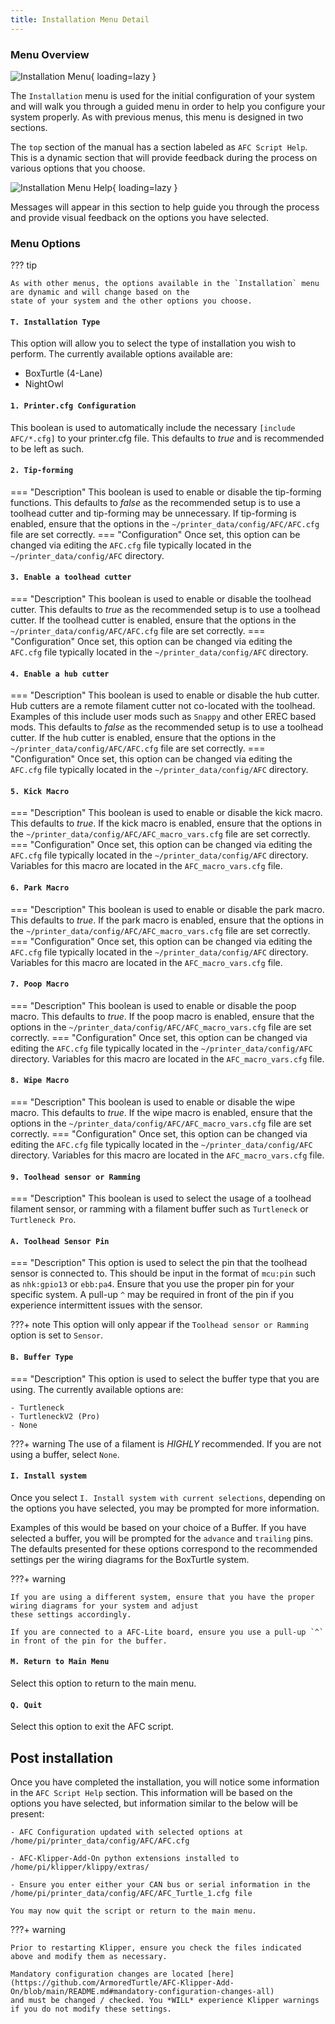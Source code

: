 ```yaml
---
title: Installation Menu Detail
---
```

### Menu Overview

![Installation Menu](../assets/images/install_menu.png){ loading=lazy }

The `Installation` menu is used for the initial configuration of your system and will walk you through a guided menu
in order to help you configure your system properly. As with previous menus, this menu is designed in two sections.

The `top` section of the manual has a section labeled as `AFC Script Help`. This is a dynamic section that will provide 
feedback during the process on various options that you choose. 

![Installation Menu Help](../assets/images/install_menu_help.png){ loading=lazy }

Messages will appear in this section to help guide you through the process and provide visual feedback on the options you 
have selected.

### Menu Options

??? tip 

    As with other menus, the options available in the `Installation` menu are dynamic and will change based on the
    state of your system and the other options you choose.

#### `T. Installation Type`

This option will allow you to select the type of installation you wish to perform. The currently available options 
available are:

- BoxTurtle (4-Lane)
- NightOwl

#### `1. Printer.cfg Configuration`

This boolean is used to automatically include the necessary `[include AFC/*.cfg]` to your printer.cfg file. This 
defaults to *true* and is recommended to be left as such.

#### `2. Tip-forming`

=== "Description"
    This boolean is used to enable or disable the tip-forming functions. This defaults to *false* as the recommended 
    setup is to use a toolhead cutter and tip-forming may be unnecessary. If tip-forming is enabled, ensure that the 
    options in the `~/printer_data/config/AFC/AFC.cfg` file are set correctly.
=== "Configuration"
    Once set, this option can be changed via editing the `AFC.cfg` file typically located in the 
    `~/printer_data/config/AFC` directory.

#### `3. Enable a toolhead cutter`

=== "Description"
    This boolean is used to enable or disable the toolhead cutter. This defaults to *true* as the recommended setup 
    is to use a toolhead cutter. If the toolhead cutter is enabled, ensure that the options in the 
    `~/printer_data/config/AFC/AFC.cfg` file are set correctly.
=== "Configuration"
    Once set, this option can be changed via editing the `AFC.cfg` file typically located in the 
    `~/printer_data/config/AFC` directory.

#### `4. Enable a hub cutter`

=== "Description"
    This boolean is used to enable or disable the hub cutter. Hub cutters are a remote filament cutter not 
    co-located with the toolhead. Examples of this include user mods such as `Snappy` and other EREC based mods. This 
    defaults to *false* as the recommended setup is to use a toolhead cutter. If the hub cutter is enabled, ensure that 
    the options in the `~/printer_data/config/AFC/AFC.cfg` file are set correctly.
=== "Configuration"
    Once set, this option can be changed via editing the `AFC.cfg` file typically located in the 
    `~/printer_data/config/AFC` directory.

#### `5. Kick Macro`

=== "Description"
    This boolean is used to enable or disable the kick macro. This defaults to *true*. If the kick macro is enabled, 
    ensure that the options in the `~/printer_data/config/AFC/AFC_macro_vars.cfg` file are set correctly.
=== "Configuration"
    Once set, this option can be changed via editing the `AFC.cfg` file typically located in the 
    `~/printer_data/config/AFC` directory. Variables for this macro are located in the `AFC_macro_vars.cfg` file.

#### `6. Park Macro`

=== "Description"
    This boolean is used to enable or disable the park macro. This defaults to *true*. If the park macro is enabled, 
    ensure that the options in the `~/printer_data/config/AFC/AFC_macro_vars.cfg` file are set correctly.
=== "Configuration"
    Once set, this option can be changed via editing the `AFC.cfg` file typically located in the 
    `~/printer_data/config/AFC` directory. Variables for this macro are located in the `AFC_macro_vars.cfg` file.

#### `7. Poop Macro`

=== "Description"
    This boolean is used to enable or disable the poop macro. This defaults to *true*. If the poop macro is enabled, 
    ensure that the options in the `~/printer_data/config/AFC/AFC_macro_vars.cfg` file are set correctly.
=== "Configuration"
    Once set, this option can be changed via editing the `AFC.cfg` file typically located in the 
    `~/printer_data/config/AFC` directory. Variables for this macro are located in the `AFC_macro_vars.cfg` file.

#### `8. Wipe Macro`

=== "Description"
    This boolean is used to enable or disable the wipe macro. This defaults to *true*. If the wipe macro is enabled, 
    ensure that the options in the `~/printer_data/config/AFC/AFC_macro_vars.cfg` file are set correctly.
=== "Configuration"
    Once set, this option can be changed via editing the `AFC.cfg` file typically located in the 
    `~/printer_data/config/AFC` directory. Variables for this macro are located in the `AFC_macro_vars.cfg` file.

#### `9. Toolhead sensor or Ramming`

=== "Description"
    This boolean is used to select the usage of a toolhead filament sensor, or ramming with a filament buffer such as
    `Turtleneck` or `Turtleneck Pro`. 

#### `A. Toolhead Sensor Pin`

=== "Description"
    This option is used to select the pin that the toolhead sensor is connected to. This should be input in the 
    format of `mcu:pin` such as `nhk:gpio13` or `ebb:pa4`. Ensure that you use the proper pin for your specific 
    system. A pull-up `^` may be required in front of the pin if you experience intermittent issues with the sensor.

???+ note
    This option will only appear if the `Toolhead sensor or Ramming` option is set to `Sensor`.

#### `B. Buffer Type` 

=== "Description"
    This option is used to select the buffer type that you are using. The currently available options are:
    
    - Turtleneck
    - TurtleneckV2 (Pro)
    - None

???+ warning
    The use of a filament is *HIGHLY* recommended. If you are not using a buffer, select `None`.

#### `I. Install system`

Once you select `I. Install system with current selections`, depending on the options you have selected, you may be 
prompted for more information.

Examples of this would be based on your choice of a Buffer. If you have selected a buffer, you will be prompted for
the `advance` and `trailing` pins. The defaults presented for these options correspond to the recommended settings 
per the wiring diagrams for the BoxTurtle system. 

???+ warning

    If you are using a different system, ensure that you have the proper wiring diagrams for your system and adjust 
    these settings accordingly.

    If you are connected to a AFC-Lite board, ensure you use a pull-up `^` in front of the pin for the buffer.

#### `M. Return to Main Menu`

Select this option to return to the main menu.

#### `Q. Quit`

Select this option to exit the AFC script.

## Post installation

Once you have completed the installation, you will notice some information in the `AFC Script Help` section. This 
information will be based on the options you have selected, but information similar to the below will be present:
```plaintext
- AFC Configuration updated with selected options at /home/pi/printer_data/config/AFC/AFC.cfg

- AFC-Klipper-Add-On python extensions installed to /home/pi/klipper/klippy/extras/

- Ensure you enter either your CAN bus or serial information in the /home/pi/printer_data/config/AFC/AFC_Turtle_1.cfg file

You may now quit the script or return to the main menu.
```

???+ warning

    Prior to restarting Klipper, ensure you check the files indicated above and modify them as necessary.

    Mandatory configuration changes are located [here](https://github.com/ArmoredTurtle/AFC-Klipper-Add-On/blob/main/README.md#mandatory-configuration-changes-all)
    and must be changed / checked. You *WILL* experience Klipper warnings if you do not modify these settings. 

